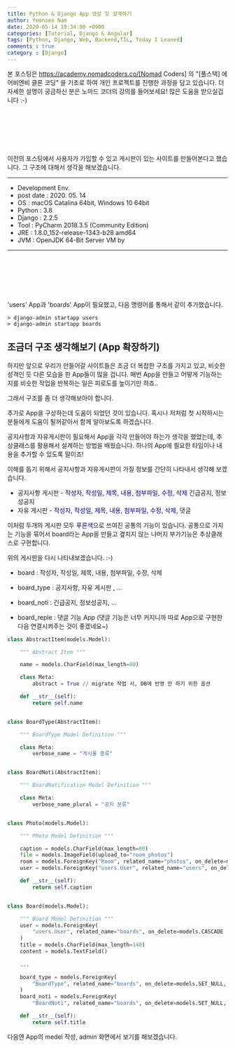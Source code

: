 ```yaml
---
title: Python & Django App 생성 및 설계하기
author: Yeonseo Nam
date: 2020-05-14 19:34:00 +0900
categories: [Tutorial, Django & Angular]
tags: [Python, Django, Web, Backend,TIL, Today I Leaned]
comments : true
category : [Django]
---
```



본 포스팅은 https://academy.nomadcoders.co/[Nomad Coders] 의 "[풀스택] 에어비엔비 클론 코딩" 을 기초로 하여 개인 프로젝트를 진행한 과정을 담고 있습니다. 더 자세한 설명이 궁금하신 분은 노마드 코더의 강의를 들어보세요! 많은 도움을 받으실겁니다 :-)


<br/><br/><br/><br/><br/>

이전의 포스팅에서 사용자가 가입할 수 있고 게시판이 있는 사이트를 만들어본다고 했습니다. 그 구조에 대해서 생각을 해보겠습니다.


---

* Development Env.
* post date : 2020. 05. 14
* OS : macOS Catalina 64bit, Windows 10 64bit
* Python : 3.8
* Django : 2.2.5
* Tool : PyCharm 2018.3.5 (Community Edition)
* JRE : 1.8.0_152-release-1343-b28 amd64
* JVM : OpenJDK 64-Bit Server VM by 

---

<br/><br/><br/><br/><br/>

 'users' App과 'boards' App이 필요했고, 다음 명령어를 통해서 같이 추가했습니다.


``` commend
> django-admin startapp users
> django-admin startapp boards
```

## 조금더 구조 생각해보기 (App 확장하기)

하지만 앞으로 우리가 만들어갈 사이트들은 조금 더 복찹한 구조를 가지고 있고, 비슷한 성격인 듯 다른 모습을 한 App들이 많을 겁니다. 매번 App을 만들고 어떻게 기능하는지를 비슷한 작업을 반복하는 일은 피로도를 높이기만 하죠..

그래서 구조를 좀 더 생각해보아야 합니다.

추가로 App을 구상하는데 도움이 되었던 것이 있습니다. 혹시나 저처럼 첫 시작하시는 분들에게 도움이 될꺼같아서 함께 알아보도록 하겠습니다. 

공지사항과 자유게시판이 필요해서 App을 각각 만들어야 하는가 생각을 했었는데, 추상클래스를 활용해서 설계하는 방법을 배웠습니다. 하나의 App에 필요한 타입이나 내용을 추가할 수 있도록 말이죠!



이해를 돕기 위해서 공지사항과 자유게시판이 가질 정보를 간단히 나타내서 생각해 보겠습니다.

* 공지사항 게시판 - <span style="color: darkblue">작성자, 작성일, 제목, 내용, 첨부파일, 수정, 삭제</span> 긴급공지, 정보성공지
* 자유 게시판 - <span style="color: darkblue">작성자, 작성일, 제목, 내용, 첨부파일, 수정, 삭제</span>, 댓글

이처럼 두개의 게시판 모두 <span style="color: darkblue">푸른색</span>으로 쓰여진 공통의 기능이 있습니다. 공통으로 가지는 기능을 묶어서 board라는 App을 만들고 곂치지 않는 나머지 부가기능은 추상클래스로 구현합니다.

위의 게시판을 다시 나타내보겠습니다. :-)

- board : 작성자, 작성일, 제목, 내용, 첨부파일, 수정, 삭제

- board_type : 공지사항, 자유 게시판 , ...

- board_noti : 긴급공지, 정보성공지, ...

- board_reple : 댓글 기능 App (댓글 기능은 너무 커지니까 따로 App으로 구현한 다음 연결시켜주는 것이 좋겠네요~)


``` python
class AbstractItem(models.Model):

    """ Abstract Item """

    name = models.CharField(max_length=80)

    class Meta:
        abstract = True // migrate 작업 시, DB에 반영 안 하기 위한 옵션

    def __str__(self):
        return self.name


class BoardType(AbstractItem):

    """ BoardType Model Definition """

    class Meta:
        verbose_name = "게시물 종류"


class BoardNoti(AbstractItem):

    """ BoardNotification Model Definition """

    class Meta:
        verbose_name_plural = "공지 분류"


class Photo(models.Model):

    """ Photo Model Definition """

    caption = models.CharField(max_length=80)
    file = models.ImageField(upload_to="room_photos")
    room = models.ForeignKey("Room", related_name="photos", on_delete=models.CASCADE)
    user = models.ForeignKey("users.User", related_name="users", on_delete=models.CASCADE)

    def __str__(self):
        return self.caption


class Board(models.Model):

    """ Board Model Definition """
    user = models.ForeignKey(
        "users.User", related_name="boards", on_delete=models.CASCADE
    )
    title = models.CharField(max_length=140)
    content = models.TextField()
    
    ...

    board_type = models.ForeignKey(
        "BoardType", related_name="boards", on_delete=models.SET_NULL, null=True
    )
    board_noti = models.ForeignKey(
        "BoardNoti", related_name="boards", on_delete=models.SET_NULL, null=True)

    def __str__(self):
        return self.title
```

다음엔 App의 medel 작성, admin 화면에서 보기를 해보겠습니다.




